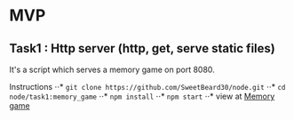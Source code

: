 # MVP

## Task1 : Http server (http, get, serve static files) 
It's a script which serves a memory game on port 8080.

Instructions
    ⋅⋅* `git clone https://github.com/SweetBeard30/node.git`
    ⋅⋅* `cd node/task1:memory_game`
    ⋅⋅* `npm install`
    ⋅⋅* `npm start`
    ⋅⋅* view at [Memory game](http://127.0.0.1:8080)
